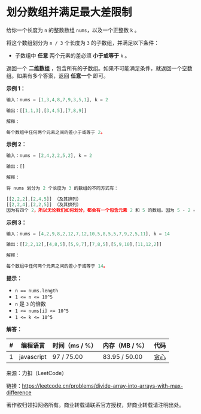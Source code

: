 # 划分数组并满足最大差限制

给你一个长度为 `n` 的整数数组 `nums`，以及一个正整数 `k` 。

将这个数组划分为 `n / 3` 个长度为 `3` 的子数组，并满足以下条件：

- 子数组中 **任意** 两个元素的差必须 **小于或等于** `k` 。

返回一个 **二维数组** ，包含所有的子数组。如果不可能满足条件，就返回一个空数组。如果有多个答案，返回 **任意一个** 即可。

**示例 1：**

``` javascript
输入：nums = [1,3,4,8,7,9,3,5,1], k = 2

输出：[[1,1,3],[3,4,5],[7,8,9]]

解释：

每个数组中任何两个元素之间的差小于或等于 2。
```

**示例 2：**

``` javascript
输入：nums = [2,4,2,2,5,2], k = 2

输出：[]

解释：

将 nums 划分为 2 个长度为 3 的数组的不同方式有：

[[2,2,2],[2,4,5]] （及其排列）
[[2,2,4],[2,2,5]] （及其排列）
因为有四个 2，所以无论我们如何划分，都会有一个包含元素 2 和 5 的数组。因为 5 - 2 = 3 > k，条件无法被满足，所以没有合法的划分。
```

**示例 3：**

``` javascript
输入：nums = [4,2,9,8,2,12,7,12,10,5,8,5,5,7,9,2,5,11], k = 14

输出：[[2,2,12],[4,8,5],[5,9,7],[7,8,5],[5,9,10],[11,12,2]]

解释：

每个数组中任何两个元素之间的差小于或等于 14。
```

**提示：**

- `n == nums.length`
- `1 <= n <= 10^5`
- `n` 是 `3` 的倍数
- `1 <= nums[i] <= 10^5`
- `1 <= k <= 10^5`

**解答：**

**#**|**编程语言**|**时间（ms / %）**|**内存（MB / %）**|**代码**
------|----------|-----------------|----------------|--------
1|javascript|97 / 75.00|83.95 / 50.00|[贪心](./javascript/ac_v1.js)

来源：力扣（LeetCode）

链接：https://leetcode.cn/problems/divide-array-into-arrays-with-max-difference

著作权归领扣网络所有。商业转载请联系官方授权，非商业转载请注明出处。
